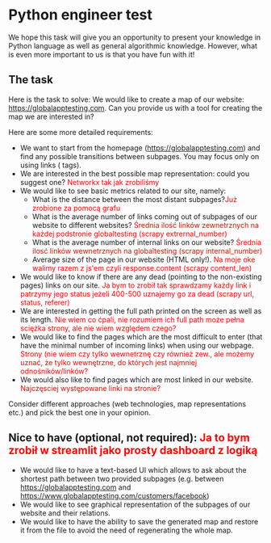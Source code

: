 # Python engineer test
We hope this task will give you an opportunity to present your knowledge in
Python language as well as general algorithmic knowledge. However, what is even more important to us is that you have fun with it!

## The task
Here is the task to solve:
We would like to create a map of our website: https://globalapptesting.com.
Can you provide us with a tool for creating the map we are interested in?

Here are some more detailed requirements:
* We want to start from the homepage (https://globalapptesting.com) and find any possible transitions between subpages. You may focus only on using links (<a> tags).
* We are interested in the best possible map representation: could you suggest one? <font color="red">Networkx tak jak zrobiliśmy</font>
* We would like to see basic metrics related to our site, namely:
    * What is the distance between the most distant subpages?<font color="red">Już zrobione za pomocą grafu</font>
    * What is the average number of links coming out of subpages of our website to different websites? <font color="red">Średnia ilość linków zewnetrznych na każdej podstronie globaltesting (scrapy extrernal_number) </font>
    * What is the average number of internal links on our website? <font color="red">Średnia ilosć linków wewnetrznych na globaltesting (scrapy internal_number) </font>
    * Average size of the page in our website (HTML only!). <font color="red">Na moje oke walimy razem z js'em czyli response.content
    (scrapy content_len)  </font>
* We would like to know if there are any dead (pointing to the non-existing pages) links on our site. <font color="red">Ja bym to zrobił tak sprawdzamy każdy link i patrzymy jego status jeżeli 400-500 uznajemy go za dead (scrapy url, status, referer)</font>
* We are interested in getting the full path printed on the screen as well as its length. <font color="red">Nie wiem co ćpali, nie rozumiem ich 
full path może pełna sciężka strony, ale nie wiem względem czego?</font>
* We would like to find the pages which are the most difficult to enter (that have the minimal number of incoming links) when using our webpage. <font color="red">Strony (nie wiem czy tylko wewnetrznę czy również zew., ale możemy uznać, że tylko wewnętrzne, do których jest najmniej odnośników/linków?</font>
* We would also like to find pages which are most linked in our website. <font color="red">Najczęsciej występowane linki na stronie?</font>

Consider different approaches (web technologies, map representations etc.) and pick the best one in your opinion.

## Nice to have (optional, not required): <font color="red">Ja to bym zrobił w streamlit jako prosty dashboard z logiką</font>
* We would like to have a text-based UI which allows to ask about the shortest path between two provided subpages (e.g. between https://globalapptesting.com and https://www.globalapptesting.com/customers/facebook)
* We would like to see graphical representation of the subpages of our website and their relations.
* We would like to have the ability to save the generated map and restore it from the file to avoid the need of regenerating the whole map.
